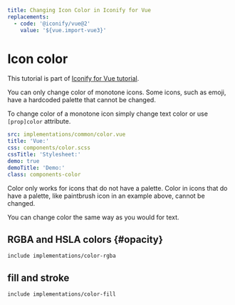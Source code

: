 ```yaml
title: Changing Icon Color in Iconify for Vue
replacements:
  - code: '@iconify/vue@2'
    value: '${vue.import-vue3}'
```

# Icon color

This tutorial is part of [Iconify for Vue tutorial](./index.md).

You can only change color of monotone icons. Some icons, such as emoji, have a hardcoded palette that cannot be changed.

To change color of a monotone icon simply change text color or use `[prop]color` attribute.

```yaml
src: implementations/common/color.vue
title: 'Vue:'
css: components/color.scss
cssTitle: 'Stylesheet:'
demo: true
demoTitle: 'Demo:'
class: components-color
```

Color only works for icons that do not have a palette. Color in icons that do have a palette, like paintbrush icon in an example above, cannot be changed.

You can change color the same way as you would for text.

## RGBA and HSLA colors {#opacity}

`include implementations/color-rgba`

## fill and stroke

`include implementations/color-fill`
